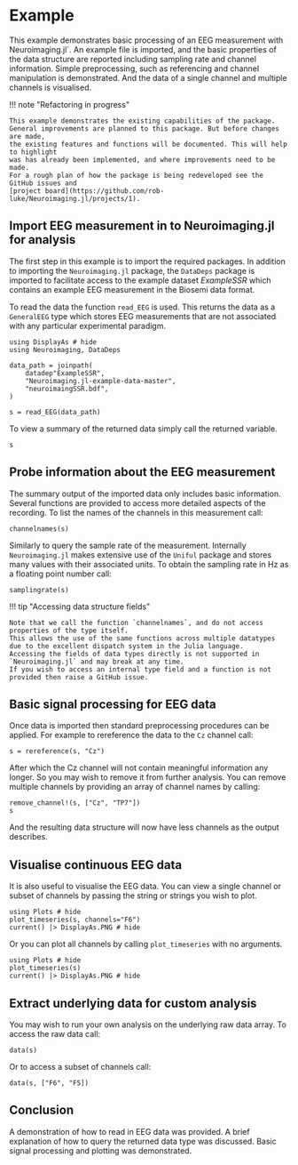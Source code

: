 # Example

This example demonstrates basic processing of an EEG measurement with Neuroimaging.jl`.
An example file is imported, and the basic properties of the data structure are reported
including sampling rate and channel information.
Simple preprocessing, such as referencing and channel manipulation is demonstrated.
And the data of a single channel and multiple channels is visualised.

!!! note "Refactoring in progress"

    This example demonstrates the existing capabilities of the package.
    General improvements are planned to this package. But before changes are made,
    the existing features and functions will be documented. This will help to highlight
    was has already been implemented, and where improvements need to be made.
    For a rough plan of how the package is being redeveloped see the GitHub issues and
    [project board](https://github.com/rob-luke/Neuroimaging.jl/projects/1).


## Import EEG measurement in to Neuroimaging.jl for analysis

The first step in this example is to import the required packages.
In addition to importing the `Neuroimaging.jl` package, the
`DataDeps` package is imported to facilitate access to the example dataset _ExampleSSR_
which contains an example EEG measurement in the Biosemi data format.

To read the data the function `read_EEG` is used.
This returns the data as a `GeneralEEG` type which stores EEG measurements that are not associated
with any particular experimental paradigm.

```@example fileread
using DisplayAs # hide
using Neuroimaging, DataDeps

data_path = joinpath(
    datadep"ExampleSSR",
    "Neuroimaging.jl-example-data-master",
    "neuroimaingSSR.bdf",
)

s = read_EEG(data_path)
```

To view a summary of the returned data simply call the returned variable.

```@example fileread
s
```


## Probe information about the EEG measurement

The summary output of the imported data only includes basic information.
Several functions are provided to access more detailed aspects of the recording.
To list the names of the channels in this measurement call:

```@example fileread
channelnames(s)
```

Similarly to query the sample rate of the measurement. 
Internally `Neuroimaging.jl` makes extensive use of the `Uniful` package and stores many values with their associated units.
To obtain the sampling rate in Hz as a floating point number call:

```@example fileread
samplingrate(s)
```

!!! tip "Accessing data structure fields"

    Note that we call the function `channelnames`, and do not access properties of the type itself.
    This allows the use of the same functions across multiple datatypes due to the excellent dispatch system in the Julia language.
    Accessing the fields of data types directly is not supported in `Neuroimaging.jl` and may break at any time.
    If you wish to access an internal type field and a function is not provided then raise a GitHub issue.


## Basic signal processing for EEG data

Once data is imported then standard preprocessing procedures can be applied.
For example to rereference the data to the `Cz` channel call:

```@example fileread
s = rereference(s, "Cz")
```

After which the Cz channel will not contain meaningful information any longer.
So you may wish to remove it from further analysis.
You can remove multiple channels by providing an array of channel names by calling:

```@example fileread
remove_channel!(s, ["Cz", "TP7"])
s
```

And the resulting data structure will now have less channels as the output describes.

## Visualise continuous EEG data

It is also useful to visualise the EEG data.
You can view a single channel or subset of channels by passing the string or strings you wish to plot.

```@example fileread
using Plots # hide
plot_timeseries(s, channels="F6")
current() |> DisplayAs.PNG # hide
```

Or you can plot all channels by calling `plot_timeseries` with no arguments.

```@example fileread
using Plots # hide
plot_timeseries(s)
current() |> DisplayAs.PNG # hide
```


## Extract underlying data for custom analysis

You may wish to run your own analysis on the underlying raw data array.
To access the raw data call:

```@example fileread
data(s)
```

Or to access a subset of channels call:

```@example fileread
data(s, ["F6", "F5])
```

## Conclusion

A demonstration of how to read in EEG data was provided.
A brief explanation of how to query the returned data type was discussed.
Basic signal processing and plotting was demonstrated.
